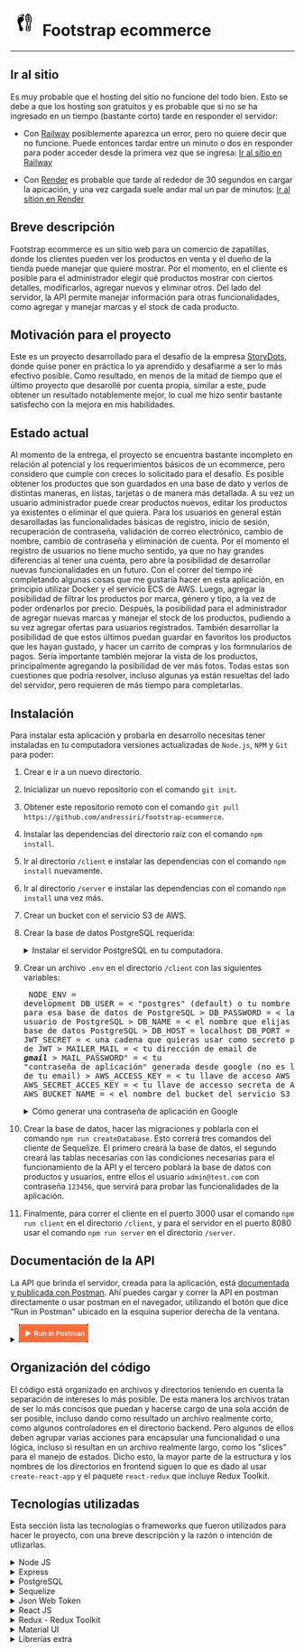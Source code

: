# [<img src="/assets/README/logo-white-bg.png" alt="Footstrap logo" width="50"/>](https://footstrap-ecommerce-production.up.railway.app/) Footstrap ecommerce 

***

  ## Ir al sitio
  
  Es muy probable que el hosting del sitio no funcione del todo bien. Esto se debe a que los hosting son gratuitos y es probable que si no se ha ingresado en un tiempo (bastante corto) tarde en responder el servidor:
  
   * Con [Railway](https://railway.app/) posiblemente aparezca un error, pero no quiere decir que no funcione. Puede entonces tardar entre un minuto o dos en responder para poder acceder desde la primera vez que se ingresa: [Ir al sitio en Railway](https://footstrap-ecommerce-production.up.railway.app/)
   
   * Con [Render](https://render.com/) es probable que tarde al rededor de 30 segundos en cargar la apicación, y una vez cargada suele andar mal un par de minutos: [Ir al sition en Render](https://footstrap.onrender.com/)

  ## Breve descripción

  Footstrap ecommerce es un sitio web para un comercio de zapatillas, donde los clientes pueden ver los productos en venta y el dueño de la tienda puede manejar que quiere mostrar. Por el momento, en el cliente es posible para el administrador elegir qué productos mostrar con ciertos detalles, modificarlos, agregar nuevos y eliminar otros. Del lado del servidor, la API permite manejar información para otras funcionalidades, como agregar y manejar marcas y el stock de cada producto.

  ## Motivación para el proyecto

  Este es un proyecto desarrollado para el desafío de la empresa [StoryDots](https://storydots.app/), donde quise poner en práctica lo ya aprendido y desafiarme a ser lo más efectivo posible. Como resultado, en menos de la mitad de tiempo que el último proyecto que desarollé por cuenta propia, similar a este, pude obtener un resultado notablemente mejor, lo cual me hizo sentir bastante satisfecho con la mejora en mis habilidades.

  ## Estado actual

  Al momento de la entrega, el proyecto se encuentra bastante incompleto en relación al potencial y los requerimientos básicos de un ecommerce, pero considero que cumple con creces lo solicitado para el desafío. Es posible obtener los productos que son guardados en una base de dato y verlos de distintas maneras, en listas, tarjetas o de manera más detallada. A su vez un usuario administrador puede crear productos nuevos, editar los productos ya existentes o eliminar el que quiera. Para los usuarios en general están desarolladas las funcionalidades básicas de registro, inicio de sesión, recuperación de contraseña, validación de correo electrónico, cambio de nombre, cambio de contraseña y eliminación de cuenta. Por el momento el registro de usuarios no tiene mucho sentido, ya que no hay grandes diferencias al tener una cuenta, pero abre la posibilidad de desarrollar nuevas funcionalidades en un futuro. Con el correr del tiempo iré completando algunas cosas que me gustaría hacer en esta aplicación, en principio utilizar Docker y el servicio ECS de AWS. Luego, agregar la posibilidad de filtrar los productos por marca, género y tipo, a la vez de poder ordenarlos por precio. Después, la posibilidad para el administrador de agregar nuevas marcas y manejar el stock de los productos, pudiendo a su vez agregar ofertas para usuarios registrados. También desarrollar la posibilidad de que estos últimos puedan guardar en favoritos los productos que les hayan gustado, y hacer un carrito de compras y los formnularios de pagos. Sería importante también mejorar la vista de los productos, principalmente agregando la posibilidad de ver más fotos. Todas estas son cuestiones que podría resolver, incluso algunas ya están resueltas del lado del servidor, pero requieren de más tiempo para completarlas.

  ## Instalación

  Para instalar esta aplicación y probarla en desarrollo necesitas tener instaladas en tu computadora versiones actualizadas de `Node.js`, `NPM` y `Git` para poder:

  1. Crear e ir a un nuevo directorio.
  2. Inicializar un nuevo repositorio con el comando `git init`.
  3. Obtener este repositorio remoto con el comando `git pull https://github.com/andressiri/footstrap-ecommerce`.
  4. Instalar las dependencias del directorio raíz con el comando `npm install`.
  5. Ir al directorio `/client` e instalar las dependencias con el comando `npm install` nuevamente.
  6. Ir al directorio `/server` e instalar las dependencias con el comando `npm install` una vez más.
  7. Crear un bucket con el servicio S3 de AWS.
  8. Crear la base de datos PostgreSQL requerida:

      <details>

        <summary>Instalar el servidor PostgreSQL en tu computadora.</summary>

        - Descargar el instalador en [el sitio oficial](https://www.postgresql.org/download/).
        - En Windows considerar que es necesario haber ingresado como administrador o superusuario para realizar la instalación. De ser necesario, se recomienda seguir [las instrucciones para Windows provistas en el sitio oficial](https://www.enterprisedb.com/docs/supported-open-source/postgresql/installer/02_installing_postgresql_with_the_graphical_installation_wizard/01_invoking_the_graphical_installer/).
        - En Mac OS considerar que hay que correr el paquete dmg descargado como usuario administrador. De ser necesario, se recomienda seguir [las instrucciones para Mac OS provistas en el sitio oficial](https://www.enterprisedb.com/postgres-tutorials/installation-postgresql-mac-os).
        - En Ubuntu para Linux seguir [ las instrucciones provistas en el sitio oficial para Ubuntu](https://www.enterprisedb.com/postgres-tutorials/how-install-postgres-ubuntu).
        - Necesitarás la constraseña que ingreses en la instalación para conectarte a la base de datos.

      </details>
      
  9. Crear un archivo `.env` en el directorio `/client` con las siguientes variables:
				<pre>
					NODE_ENV = development
					DB_USER = < "postgres" (default) o tu nombre de usuario para esa base de datos de PostgreSQL >
					DB_PASSWORD = < la para ese usuario de PostgreSQL >
					DB_NAME = < el nombre que elijas para tu base de datos PostgreSQL >
					DB_HOST = localhost
					DB_PORT = 5432
					JWT_SECRET = < una cadena que quieras usar como secreto para el token de JWT >
					MAILER_MAIL = < tu dirección de email de <em><strong>gmail</strong></em> >
					MAIL_PASSWORD" = < tu "contraseña de aplicación" generada desde google (no es la constraseña de tu email) >
					AWS_ACCESS_KEY = < tu llave de acceso AWS >
					AWS_SECRET_ACCES_KEY = < tu llave de accesso secreta de AWS >
					AWS_BUCKET_NAME = < el nombre del bucket del servicio S3 de AWS >
				</pre>
      
      <details>

      <summary>Cómo generar una contraseña de aplicación en Google</summary>

      Para generar una nueva contraseña de aplicación seguir los siguientes pasos:

      1. En una nueva pestaña de Chrome ir a "Gestionar tu cuenta de Google".

          ![gestionar tu cuenta de google](/assets/README/gmail%20application%20password/1.%20Gestionar%20tu%20cuenta%20de%20Google.png)

      2. Ir a "Iniciar sesión en Google" en la sección de "Seguridad" y clickear en "Contraseñas de aplicaciones". Notar que es necesario tener la verificación en dos pasos activada para poder hacer esto.

          ![ir a contraseñas de aplicaciones](/assets/README/gmail%20application%20password/2.%20Ir%20a%20contrase%C3%B1as%20de%20aplicaciones.png)

      3. Crear una nueva constraseña de aplicación, el nombre es indistinto.

          ![crear una nueva constraseña de aplicación](/assets/README/gmail%20application%20password/3.%20Crear%20una%20nueva%20contrase%C3%B1a%20de%20aplicaci%C3%B3n.png)

      4. Obtener la nueva contraseña de aplicación creada.

          ![obtener la nueva contraseña de aplicación](/assets/README/gmail%20application%20password/4.%20Obtener%20la%20constrase%C3%B1a%20de%20aplicaci%C3%B3n.png)

      </details>
      
  10. Crear la base de datos, hacer las migraciones y poblarla con el comando `npm run createDatabase`. Esto correrá tres comandos del cliente de Sequelize. El primero creará la base de datos, el segundo creará las tablas necesarias con las condiciones necesarias para el funcionamiento de la API y el tercero poblará la base de datos con productos y usuarios, entre ellos el usuario `admin@test.com` con contraseña `123456`, que servirá para probar las funcionalidades de la aplicación.
  11. Finalmente, para correr el cliente en el puerto 3000 usar el comando `npm run client` en el directorio `/client`, y para el servidor en el puerto 8080 usar el comando `npm run server` en el directorio `/server`.

  ## Documentación de la API

  La API que brinda el servidor, creada para la aplicación, está [documentada y publicada con Postman](https://documenter.getpostman.com/view/16003276/UzJHQdAZ). Ahí puedes cargar y correr la API en postman directamente o usar postman en el navegador, utilizando el botón que dice "Run in Postman" ubicado en la esquina superior derecha de la ventana.

  <details>

  <summary> <a href="https://documenter.getpostman.com/view/16003276/UzJHQdAZ"><img src="/assets/README/API/Run%20in%20postman%20button.png" alt="Run in Postman button" ></a> </summary>

  ![API postman documentation](/assets/README/API/API%20postman%20documentation.png)

  </details>

  ## Organización del código
  
  El código está organizado en archivos y directorios teniendo en cuenta la separación de intereses lo más posible. De esta manera los archivos tratan de ser lo más concisos que puedan y hacerse cargo de una sola acción de ser posible, incluso dando como resultado un archivo realmente corto, como algunos controladores en el directorio backend. Pero algunos de ellos deben agrupar varias acciones para encapsular una funcionalidad o una lógica, incluso si resultan en un archivo realmente largo, como los "slices" para el manejo de estados. Dicho esto, la mayor parte de la estructura y los nombres de los directorios en frontend siguen lo que es dado al usar `create-react-app` y el paquete `react-redux` que incluye Redux Toolkit.

  ## Tecnologías utilizadas

  Esta sección lista las tecnologías o frameworks que fueron utilizados para hacer le proyecto, con una breve descripción y la razón o intención de utlizarlas.

  <details>

  <summary>Node JS</summary>

  [Node.js](https://nodejs.org/es) es un entorno de ejecución orientado a eventos asíncronos para JavaScript construido con [V8, motor de JavaScript de Chrome](https://v8.dev/), y diseñado para crear aplicaciones network escalables. Por supuesto Node.js tiene varios pros y contras comparado con otros lenguajes y frameworks con los que compite, pero las principales razones que explican por qué lo elegí para este pequeño proyecto son, primero, por la ventaja de poder utilizar "Javascript en todos lados", siendo que Node.js soporta Javascript tanto en el lado del cliente como en el lado del servidor, y segundo, el vasto repositorio de librerías al que se tiene acceso con Node Package Manager.

  </details>

  <details>

  <summary>Express</summary>

  [Express](https://expressjs.com/es) es una infraestructura web rápida, minimalista y flexible para Node.js que proporciona un conjunto sólido de prestaciones. La principal razón por la cual la elegí es que, sin agregar muchas restricciones, hace mucho más claro y fácil el control de las peticiones y las respuestas y el diseño de rutas con, como dice en su sitio oficial, "con miles de métodos de programa de utilidad HTTP y middleware a su disposición".

  </details>
  
  <details>

  <summary>PostgreSQL</summary>

  [PostgreSQL](https://www.postgresql.org/) es un poderoso sistema de bases de datos objeto-relacional. Como fue sugerida una base de datos relacional para parte el desafío la elegí, pero una de las razones para tomar esta decisión en lugar de elegir otra base de datos relacional es que es de código abierto con más de 30 años de actividad y hay una gran cantidad de información fácil de encontrar que describe cómo instalarla y utilizarla en la documentación oficial. Otra razón importante es que algunas funciones, como crear, actualizar o eliminar, en mi opinión, tienen un mejor retorno de información luego de que la acción es realizada.

  </details>

  <details>

  <summary>Sequelize</summary>

  [Sequelize](https://sequelize.org/) es un moderno Mapeador de Objetos Relacionales u ORM (por las siglas en inglés de Object Relational Mapping) para TypeScript y Node.js en conjunto con PostgresSQL y otras bases de datos relacionales SQL. Siendo un ORM, Sequelize me permite acceder a la base de datos usando una lógica orientada a objetos con Javascript, una gran ventaja. La utilización del cliente de sequelize con las migraciones y los seeders realmente facilita la creación, el trabajo y las pruebas con la base de datos.  

  </details>

  <details>

  <summary>Json Web Token</summary>

  [JSON Web Token (JWT)](https://jwt.io/) es un estándar abierto ([RFC 7519](https://datatracker.ietf.org/doc/html/rfc7519)) que define una forma compacta y contenida en sí misma de transmitir de forma segura información entre dos partes en formato de objeto JSON. Esta información puede ser verificada y es confiable porque está cifrada digitalmente, ya que los tokens pueden ser cifrados utilizando un secreto o un par de llaves público/privado. Elegí esto para mis métodos de autorización y autenticación porque resulta en una manera bastante sencilla de llevarlos a cabo. Me parece mejor que otras opciones, como Passport, esto debido a que encuentro menos restricciones, pese a que Passport provea un middleware ya incluído que tuve que desarrollar en este caso.

  </details>

  <details>

  <summary>React JS</summary>

  [React](https://es.reactjs.org/) es una librería de Javascript de código abierto eficiente, declarativa, y flexible para construir interfaces de usuario simples, rápidas, y escalables para el frontend de aplicaciones web. Utiliza JSX que es una extensión de sintaxis de JavaScript que permite mezclar HTML, lo que facilita el desarrollo de componentes. Como yo ya he elegido aprender React primero en mi proceso de aprendizaje, decidí utilizarlo nuevamente para este proyecto para aprender más y ganar experiencia. Elegí React en su momento por recomendaciones, siendo que estoy de acuerdo con las razones que me dieron: que es más fácil de aprender y usar en un principio y que tiene un enorme potencial cuando se lo aprende en profundidad, que tiene un gran apoyo de la comunidad y que es empleado ampliamente en el mercado laboral IT; junto con otras ventajas tecnológicas como un renderizado rápido.

  </details>

  <details>

  <summary>Redux - Redux Toolkit</summary>

  [Redux](https://es.redux.js.org/) es un contenedor predecible del estado de aplicaciones JavaScript que ayuda a manejarlo y escribir aplicaciones que se comporten consistentemente. [Redux Toolkit](https://redux-toolkit.js.org/) es el set de herramientas oficial, estructurado y con baterías incluídas para un desarrollo eficiente con Redux, construído sobre Redux pero con muchas más ventajas. Decidí utilizarlos con la intención de aprender más tecnologías, conocía Redux pero nunca la había implementado en un proyecto, siempre me pareció correcto y más fácil y mejor usar el contexto de React. Pero el conocer Redux Toolkit me hizo querer probarlos, y encontré una tecnología fantástica. Aún teniendo mucho que aprender, me resultan excelentes para manejar las peticiones a APIs con createAsyncThunk y una gran manera de mejorar la separación de intereses creando fragmentos ( o rebanadas - slices) del estado para manejarlo.

  </details>

  <details>

  <summary>Material UI</summary>

  [Material UI](https://mui.com/) es un proyecto de código abierto que cuenta con componentes de React que implementan Material Design de Google. Tiempo atrás estaba decidido a empezar mi viaje con los frameworks de css para frontend e iba a construir una aplicación de React pequeña y simple, entonces en esa situación me vi atraído hacia Material UI, teniendo en consderación [Bootstrap](https://getbootstrap.com/) para aprender más adelante. En esa experiencia me di cuenta del potencial de MUI y que aún podía aprender mucho más, motivos de sobra para volver a utilizarlo.

  </details>

  <details>

  <summary>Librerías extra</summary>

  - [bcryptjs](https://www.npmjs.com/package/bcryptjs): es una librería que ayuda a encriptar las constraseñas, para una mejor seguridad.
  - [express-session](https://www.npmjs.com/package/express-session): ayuda a crear un middleware de sesión, que necesitaba para poder almacenar el código y la dirección de correo electrónico para el proceso de verificación de identidad del usuario.
  - [express-async-handler](https://www.npmjs.com/package/express-async-handler): un middleware simple para manejar excepciones dentro de una ruta asíncrona de express y pasarlas a un controlador de error de express, que también usé porque resulta en un código mucho más claro y limpio.
  - [express-validator](https://express-validator.github.io/docs/): un conjunto de middlewares de express para la validación de peticiones.
  - [express-fileupload](https://www.npmjs.com/package/express-fileupload): un paquete que permite acceder de manera más simple a los archivos enviados en la petición.
  - [nodemailer](https://nodemailer.com/about/): es un módulo para aplicaciones de Node.js que permite enviar correos elctrónicos de manera muy fácil.
  - [axios](https://axios-http.com/): es un cliente HTTP basado en promesas para node.js y el navegador, no es que lo necesitara realmente, solo intenté cambiar fetch y aprender axios también.
  - [material-react-toastify](https://www.npmjs.com/package/material-react-toastify): permite agregar barritas de notificaciones a la aplicación de manera sencilla, y está creada en cumplimiento con la hoja de especificaciones de diseño de Material.io.
  - [react-router-dom](https://v5.reactrouter.com/): es la librería de mapeo de rutas de React estándar, mantiene la Interfaz de Usuario en sintonía con la URL y tiene una colección de componentes de navegación.
  - [react-beforeunload](https://www.npmjs.com/package/react-beforeunload): Un componente y hook de React que escucha el evento beforeunload de la ventana.
  - [react-spring](https://react-spring.dev/): una librería que permite manejar animaciones y transiciones de manerá más simple.
  - [Formik](https://formik.org/): una librería de React que facilita la creación de formularios y el manejo de su estado.
  - [yup](https://www.npmjs.com/package/yup): un paquete que permite definir un esquema para analizar y validar valores, en este caso los valores de los formularios al ser enviados.
  - [ESlint](https://eslint.org/): una herramienta que analiza estáticamente el código para encontrar errores rápidamente, lo que realmente potencia el desarrollo.
  - [husky](https://www.npmjs.com/package/husky): una libreria que permite preveer errores en el código antes de realizar un git commit.
  - [aws-sdk](https://aws.amazon.com/es/sdk-for-javascript/): una librería que facilita la utilización de los servicios AWS.
  - [AWS S3](https://aws.amazon.com/es/s3/): un servicio de almacenamiento de objetos de AWS, utilizado para almacenar las imágenes.

  </details>
